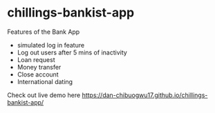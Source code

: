 # chillings-bankist-app
Features of the Bank App
- simulated log in feature
- Log out users after 5 mins of inactivity
- Loan request 
- Money transfer
- Close account
- International dating

Check out live demo here https://dan-chibuogwu17.github.io/chillings-bankist-app/
